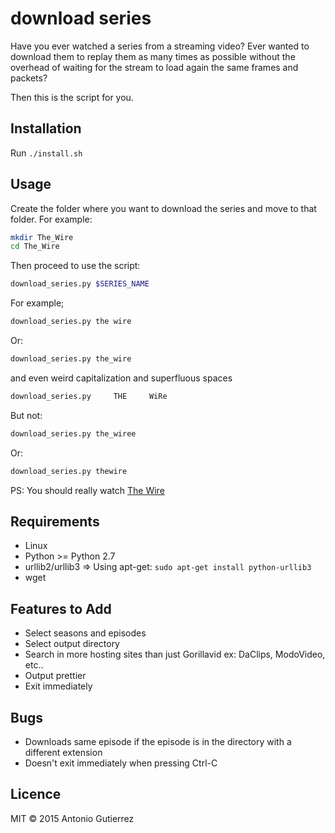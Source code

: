 # download series
Have you ever watched a series from a streaming video? Ever wanted to download
them to replay them as many times as possible without the overhead of waiting
for the stream to load again the same frames and packets?

Then this is the script for you.

## Installation

Run `./install.sh`

## Usage

Create the folder where you want to download the series and move to that
folder. For example:
```bash
mkdir The_Wire
cd The_Wire
```

Then proceed to use the script:

```bash
download_series.py $SERIES_NAME
```

For example;

```bash
download_series.py the wire
```

Or:

```bash
download_series.py the_wire
```

and even weird capitalization and superfluous spaces

```bash
download_series.py     THE     WiRe
```

But not: 

```bash
download_series.py the_wiree
```

Or:

```bash
download_series.py thewire
```

PS: You should really watch [The
Wire](https://en.wikipedia.org/wiki/The_Wire)

## Requirements
- Linux
- Python >= Python 2.7
- urllib2/urllib3 => Using apt-get: `sudo apt-get install python-urllib3`
- wget

## Features to Add
- Select seasons and episodes
- Select output directory
- Search in more hosting sites than just Gorillavid ex: DaClips, ModoVideo,
  etc..
- Output prettier
- Exit immediately 


## Bugs
- Downloads same episode if the episode is in the directory with a different
  extension
- Doesn't exit immediately when pressing Ctrl-C

## Licence
MIT © 2015 Antonio Gutierrez

